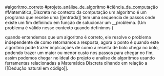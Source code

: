 #algoritmo_correto #projeto_análise_de_algoritmo #ciência_da_computação #Matemática_Discreta 
no contexto da computação um algoritmo é um programa que recebe uma [[entrada]] tem uma sequencia de passos onde existe um fim definindo em função de solucionar um __problema.
(Um problema é válido nesse contexto quando definimos )

quando entendemos que um algoritmo é correto, ele resolve o problema independente de como retornamos a resposta, agora o ponto é quando este algoritmo pode trazer implicações de como a receita de bolo chega no bolo, podendo trazer um maior ou menor custo nos passos para chegar no fim, assim podemos chegar no ideal do projeto e analise de algoritmos usando ferramentas relacionadas a Matemática Discreta olhando em relação a  [[Dedução natural em código]].  
